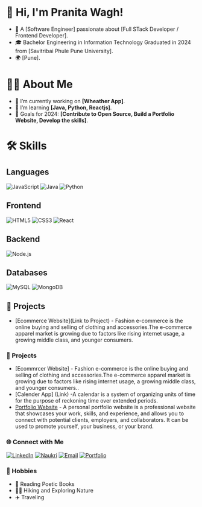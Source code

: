 # 👋 Hi, I'm Pranita Wagh!
- 🌟 A [Software Engineer] passionate about [Full STack Developer / Frontend Developer].
- 🎓 Bachelor Engineering in Information Technology Graduated in 2024 from [Savitribai Phule Pune University].
- 🌍 [Pune].

# 👨‍💻 About Me
- 🔭 I’m currently working on **[Wheather App]**.
- 🌱 I’m learning **[Java, Python, Reactjs]**.
- 🎯 Goals for 2024: **[Contribute to Open Source, Build a Portfolio Website, Develop the skills]**.

# 🛠️ Skills
## Languages
![JavaScript](https://img.icons8.com/color/48/000000/javascript.png)
![Java](https://img.icons8.com/color/48/000000/java-coffee-cup-logo.png)
![Python](https://img.icons8.com/color/48/000000/python.png)

## Frontend
![HTML5](https://img.icons8.com/color/48/000000/html-5--v1.png)
![CSS3](https://img.icons8.com/color/48/000000/css3.png)
![React](https://img.icons8.com/color/48/000000/react-native.png)

## Backend
![Node.js](https://img.icons8.com/color/48/000000/nodejs.png)

## Databases
![MySQL](https://img.icons8.com/color/48/000000/mysql-logo.png)
![MongoDB](https://img.icons8.com/color/48/000000/mongodb.png)

## 🚀 Projects
- [Ecommerce Website](Link to Project) - Fashion e-commerce is the online buying and selling of clothing and accessories.The e-commerce apparel market is growing due to factors like rising internet usage, a growing middle class, and younger consumers.
### 🚀 Projects
- [Ecommrcer Website] - Fashion e-commerce is the online buying and selling of clothing and accessories.The e-commerce apparel market is growing due to factors like rising internet usage, a growing middle class, and younger consumers..
- [Calender App] (Link) -A calendar is a system of organizing units of time for the purpose of reckoning time over extended periods.
- [Portfolio Website](Link) - A personal portfolio website is a professional website that showcases your work, skills, and experience, and allows you to connect with potential clients, employers, and collaborators. It can be used to promote yourself, your business, or your brand. 

### 🌐 Connect with Me
[![LinkedIn](https://img.shields.io/badge/LinkedIn-%230077B5.svg?style=for-the-badge&logo=linkedin&logoColor=white)](https://www.linkedin.com/in/pranita-wagh-273a5b225/)
[![Naukri](https://img.shields.io/badge/Naukri-%2300A3E4.svg?style=for-the-badge&logo=naukri&logoColor=white)](https://www.naukri.com/mnjuser/profil)
[![Email](https://img.shields.io/badge/Email-D14836?style=for-the-badge&logo=gmail&logoColor=white)](mailto:pranitawagh2003@gmail.com)
[![Portfolio](https://img.shields.io/badge/Portfolio-%23000000.svg?style=for-the-badge&logo=firefox&logoColor=white)](https://your-portfolio.com)

### 🎨 Hobbies
- 📖 Reading Poetic Books
- 🧗‍♂️ Hiking and Exploring Nature
- ✈️ Traveling


